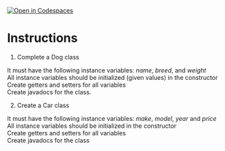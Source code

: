 [![Open in Codespaces](https://classroom.github.com/assets/launch-codespace-2972f46106e565e64193e422d61a12cf1da4916b45550586e14ef0a7c637dd04.svg)](https://classroom.github.com/open-in-codespaces?assignment_repo_id=19652581)
# Instructions  

  1. Complete a Dog class
     
It must have the following instance variables: _name_, _breed_, and _weight_</br>
All instance variables should be initialized (given values) in the constructor
Create getters and setters for all variables</br>
Create javadocs for the class.

  2. Create a Car class

It must have the following instance variables: _make_, _model_, _year_ and _price_</br>
All instance variables should be initialized in the constructor</br>
Create getters and setters for all variables</br>
Create javadocs for the class
